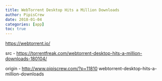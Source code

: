 ```yaml
---
title: WebTorrent Desktop Hits a Million Downloads
author: PipisCrew
date: 2018-01-04
categories: [app]
toc: true
---
```


https://webtorrent.io/

src - https://torrentfreak.com/webtorrent-desktop-hits-a-million-downloads-180104/

origin - http://www.pipiscrew.com/?p=11810 webtorrent-desktop-hits-a-million-downloads